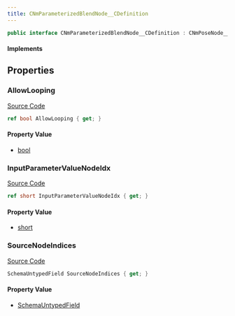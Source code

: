 ```yaml
---
title: CNmParameterizedBlendNode__CDefinition
---
```


```csharp
public interface CNmParameterizedBlendNode__CDefinition : CNmPoseNode__CDefinition, CNmGraphNode__CDefinition, ISchemaClass<CNmGraphNode__CDefinition>, ISchemaClass<CNmPoseNode__CDefinition>, ISchemaClass<CNmParameterizedBlendNode__CDefinition>, ISchemaField, ISchemaClass, INativeHandle
```

#### Implements

## Properties

### AllowLooping

[Source Code](https://github.com/swiftly-solution/swiftlys2/blob/beta/managed/src/SwiftlyS2.Generated/Schemas/Interfaces/CNmParameterizedBlendNode__CDefinition.cs#L21)

```csharp
ref bool AllowLooping { get; }
```

#### Property Value

- [bool](https://learn.microsoft.com/dotnet/api/system.boolean)

### InputParameterValueNodeIdx

[Source Code](https://github.com/swiftly-solution/swiftlys2/blob/beta/managed/src/SwiftlyS2.Generated/Schemas/Interfaces/CNmParameterizedBlendNode__CDefinition.cs#L19)

```csharp
ref short InputParameterValueNodeIdx { get; }
```

#### Property Value

- [short](https://learn.microsoft.com/dotnet/api/system.int16)

### SourceNodeIndices

[Source Code](https://github.com/swiftly-solution/swiftlys2/blob/beta/managed/src/SwiftlyS2.Generated/Schemas/Interfaces/CNmParameterizedBlendNode__CDefinition.cs#L17)

```csharp
SchemaUntypedField SourceNodeIndices { get; }
```

#### Property Value

- [SchemaUntypedField](/docs/api/shared/schemas/schemauntypedfield)

